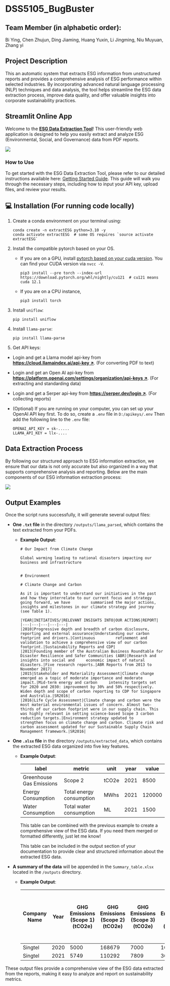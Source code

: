 # DSS5105_BugBuster

## Team Member (in alphabetic order):
Bi Ying, Chen Zhujun, Ding Jiaming, Huang Yuxin, Li Jingming, Niu Muyuan, Zhang yi

## Project Description
This an automatic system that extracts ESG information from unstructured reports and provides a comprehensive analysis of ESG performance within selected industries. By incorporating advanced natural language processing (NLP) techniques and data analysis, the tool helps streamline the ESG data extraction process, improve data quality, and offer valuable insights into corporate sustainability practices.

## Streamlit Online App

Welcome to the **[ESG Data Extraction Tool](https://dss5105bugbuster-vungkn2vd4zbfouiwsr55u.streamlit.app/)**! This user-friendly web application is designed to help you easily extract and analyze ESG (Environmental, Social, and Governance) data from PDF reports.

![](https://github.com/heyyyjiaming/DSS5105_BugBuster/blob/main/image/app.png)


### How to Use
To get started with the ESG Data Extraction Tool, please refer to our detailed instructions available here: [Getting Started Guide](https://github.com/heyyyjiaming/DSS5105_BugBuster/wiki/6.-Getting-Started). This guide will walk you through the necessary steps, including how to input your API key, upload files, and review your results.

## :computer: Installation (For running code locally)

1. Create a conda environment on your terminal using:
    ```
    conda create -n extractESG python=3.10 -y
    conda activate extractESG  # some OS requires `source activate extractESG`
    ```

2. Install the compatible pytorch based on your OS.
    - If you are on a GPU, install [pytorch based on your cuda version](https://pytorch.org/get-started/locally/). You can find your CUDA version via `nvcc -V`.
        ```
        pip3 install --pre torch --index-url https://download.pytorch.org/whl/nightly/cu121  # cu121 means cuda 12.1
        ```
    - If you are on a CPU instance,
        ```
        pip3 install torch
        ```

3. Install `uniflow`:
    ```
    pip install uniflow
    ```
4. Install `llama-parse`:
    ```
    pip install llama-parse
    ```
5. Get API keys:
 - Login and get a Llama model api-key from [**https://cloud.llamaindex.ai/api-key ↗**](https://cloud.llamaindex.ai/api-key). (For converting PDF to text)
 - Login and get an Open AI api-key from [**https://platform.openai.com/settings/organization/api-keys ↗**](https://platform.openai.com/settings/organization/api-keys). (For extracting and standarding data)
 - Login and get a Serper api-key from [**https://serper.dev/login ↗**](https://serper.dev/login). (For collecting reports)
   
- (Optional) If you are running on your computer, you can set up your OpenAI API key first. To do so, create a `.env` file in `D:/apikeys/.env` Then add the following line to the `.env` file:
     ```
     OPENAI_API_KEY = sk-.....
     LLAMA_API_KEY = llx-....
     ```
## Data Extraction Process
By following our structured approach to ESG information extraction, we ensure that our data is not only accurate but also organized in a way that supports comprehensive analysis and reporting. Below are the main components of our ESG information extraction process:

![](https://github.com/heyyyjiaming/DSS5105_BugBuster/blob/main/image/5105.jpg)


## Output Examples

Once the script runs successfully, it will generate several output files:

- **One `.txt` file** in the directory `/outputs/llama_parsed`, which contains the text extracted from your PDFs.
  - **Example Output**: 
    ```
    # Our Impact from Climate Change

    Global warming leading to national disasters impacting our business and infrastructure


    # Environment

    # Climate Change and Carbon

    As it is important to understand our initiatives in the past and how they interrelate to our current focus and strategy going forward, we have         summarised the major actions, insights and milestones in our climate strategy and journey (see Table 1).

    |YEAR|INITIATIVES/|RELEVANT INSIGHTS INTO|OUR ACTIONS|REPORT|
    |---|---|---|---|---|
    |2010|Progressive depth and breadth of carbon disclosure, reporting and external assurance|Understanding our carbon footprint and drivers.|Continuous         refinement and validation to achieve a comprehensive view of our carbon footprint.|Sustainability Reports and CDP|
    |2013|Founding member of the Australian Business Roundtable for Disaster Resilience and Safer Communities (ABR)|Research and insights into social and     economic impact of natural disasters.|Five research reports.|ABR Reports from 2013 to November 2017|
    |2015|Stakeholder and Materiality Assessment|Climate change emerged as a topic of moderate importance and moderate impact.|Mid-term energy and carbon     intensity targets set for 2020 and 2030: improvement by 30% and 50% respectively. Widen depth and scope of carbon reporting to CDP for Singapore and Australia.|SR2016|
    |2016|Life Cycle Assessment|Climate change and carbon were the most material environmental issues of concern. Almost two-thirds of our carbon footprint were in our supply chain. This was highly relevant in setting science-based Scope 3 carbon reduction targets.|Environment strategy updated to     strengthen focus on climate change and carbon. Climate risk and carbon assessment updated for our Sustainable Supply Chain Management framework.|SR2016|

    ```

- **One `.xlsx` file** in the directory `/outputs/extracted_data`, which contains the extracted ESG data organized into five key features.
  - **Example Output**: 


    | label                     | metric                       | unit   | year | value |
    --------------------------|------------------------------|--------|------|-------|
    | Greenhouse Gas Emissions  | Scope 2                     | tCO2e  | 2021 | 8500  |
    | Energy Consumption        | Total energy consumption     | MWhs   | 2021 | 120000|
    | Water Consumption         | Total water consumption      | ML     | 2021 | 1500  |

    This table can be combined with the previous example to create a comprehensive view of the ESG data. If you need them merged or formatted 
differently, just let me know!

    This table can be included in the output section of your documentation to provide clear and structured information about the extracted ESG data.

- **A summary of the data** will be appended in the `Summary_table.xlsx` located in the `/outputs` directory.
  - **Example Output**: 

    | Company Name | Year | GHG Emissions (Scope 1) (tCO2e) | GHG Emissions (Scope 2) (tCO2e) | GHG Emissions (Scope 3) (tCO2e) | GHG Emissions (Total) (tCO2e) | Total Energy Consumption (MWhs) | Total Water Consumption (ML) | Total Waste Generated (t) | Current Employees by Gender (Female %) | New Hires and Turnover by Gender (Female %) | Total Turnover (%) | Total Number of Employees | Average Training Hours per Employee | Fatalities | High-consequence injuries | Recordable injuries | Recordable work-related ill health cases | Board Independence (%) | Women on the Board (%) | Women in Management Team (%) | Anti-Corruption Training for Employees (%) |
    |--------------|------|----------------------------------|----------------------------------|----------------------------------|--------------------------------|----------------------------------|------------------------------|--------------------------|-----------------------------------------|----------------------------------------------|--------------------|--------------------------|-----------------------------------|------------|--------------------------|-------------------|----------------------------------------------|----------------------|------------------------|-----------------------------|----------------------------------------------|
    | Singtel      | 2020 | 5000                             | 168679                           | 7000                             | 162566                         | 917090.7337                     | 8646.465                     | 8541                     | 45                                      | 4.6                                          | 39.6               | 24000                    | 45000000                          | 0          |                          | 14                |                                              | 28                   |                        |                             |                                              |
    | Singtel      | 2021 | 5749                             | 110292                           | 7809                         | 3613093                       | 808072.8687                     | 1500                        | 4921                     | 45                                      | 10.5                                         | 13.2               | 20078                    | 48.3                              | 0          | 17                       | 10                | 60                                           | 30                   | 40                     | 80                          |                                              |

These output files provide a comprehensive view of the ESG data extracted from the reports, making it easy to analyze and report on sustainability metrics.
